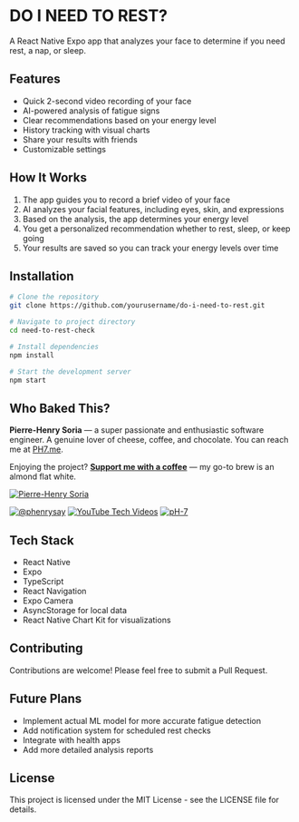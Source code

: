 # DO I NEED TO REST?

A React Native Expo app that analyzes your face to determine if you need rest, a nap, or sleep.

## Features

- Quick 2-second video recording of your face
- AI-powered analysis of fatigue signs
- Clear recommendations based on your energy level
- History tracking with visual charts
- Share your results with friends
- Customizable settings

## How It Works

1. The app guides you to record a brief video of your face
2. AI analyzes your facial features, including eyes, skin, and expressions
3. Based on the analysis, the app determines your energy level
4. You get a personalized recommendation whether to rest, sleep, or keep going
5. Your results are saved so you can track your energy levels over time

## Installation

```bash
# Clone the repository
git clone https://github.com/yourusername/do-i-need-to-rest.git

# Navigate to project directory
cd need-to-rest-check

# Install dependencies
npm install

# Start the development server
npm start
```

## Who Baked This?

**Pierre-Henry Soria** — a super passionate and enthusiastic software engineer.
A genuine lover of cheese, coffee, and chocolate.
You can reach me at [PH7.me](https://PH7.me).

Enjoying the project? **[Support me with a coffee](https://ko-fi.com/phenry)** — my go-to brew is an almond flat white.

[![Pierre-Henry Soria](https://s.gravatar.com/avatar/a210fe61253c43c869d71eaed0e90149?s=200)](https://ph7.me "Pierre-Henry Soria’s personal website")

[![@phenrysay][x-icon]](https://x.com/phenrysay "Follow Me on X") [![YouTube Tech Videos][youtube-icon]](https://www.youtube.com/@pH7Programming "My YouTube Tech Channel") [![pH-7][github-icon]](https://github.com/pH-7 "Follow Me on GitHub")


## Tech Stack

- React Native
- Expo
- TypeScript
- React Navigation
- Expo Camera
- AsyncStorage for local data
- React Native Chart Kit for visualizations

## Contributing

Contributions are welcome! Please feel free to submit a Pull Request.

## Future Plans

- Implement actual ML model for more accurate fatigue detection
- Add notification system for scheduled rest checks
- Integrate with health apps
- Add more detailed analysis reports


## License

This project is licensed under the MIT License - see the LICENSE file for details.


<!-- GitHub's Markdown reference links -->
[x-icon]: https://img.shields.io/badge/x-000000?style=for-the-badge&logo=x
[youtube-icon]: https://img.shields.io/badge/YouTube-FF0000?style=for-the-badge&logo=youtube&logoColor=white
[github-icon]: https://img.shields.io/badge/GitHub-100000?style=for-the-badge&logo=github&logoColor=white

